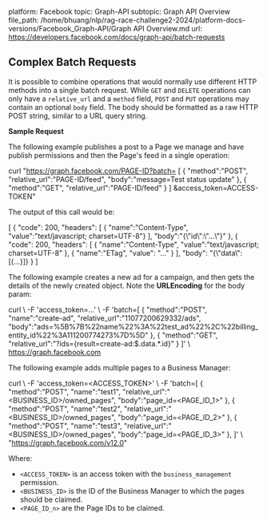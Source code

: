 platform: Facebook
topic: Graph-API
subtopic: Graph API Overview
file_path: /home/bhuang/nlp/rag-race-challenge2-2024/platform-docs-versions/Facebook_Graph-API/Graph API Overview.md
url: https://developers.facebook.com/docs/graph-api/batch-requests


## Complex Batch Requests

It is possible to combine operations that would normally use different HTTP methods into a single batch request. While `GET` and `DELETE` operations can only have a `relative_url` and a `method` field, `POST` and `PUT` operations may contain an optional `body` field. The body should be formatted as a raw HTTP POST string, similar to a URL query string.

**Sample Request**

The following example publishes a post to a Page we manage and have publish permissions and then the Page's feed in a single operation:

curl "https://graph.facebook.com/PAGE-ID?batch=
  \[
    { 
      "method":"POST",
      "relative\_url":"PAGE-ID/feed",
      "body":"message=Test status update"
    },
    { 
      "method":"GET",
      "relative\_url":"PAGE-ID/feed"
    }
  \]
  &access\_token=ACCESS-TOKEN"

The output of this call would be:

\[
    { "code": 200,
      "headers": \[
          { "name":"Content-Type", 
            "value":"text/javascript; charset=UTF-8"}
       \],
      "body":"{\\"id\\":\\"…\\"}"
    },
    { "code": 200,
      "headers": \[
          { "name":"Content-Type", 
            "value":"text/javascript; charset=UTF-8"
          },
          { "name":"ETag", 
            "value": "…"
          }
      \],
      "body": "{\\"data\\": \[{…}\]}
    }
\]

The following example creates a new ad for a campaign, and then gets the details of the newly created object. Note the **URLEncoding** for the body param:

curl \\
-F 'access\_token=...' \\
-F 'batch=\[
  {
    "method":"POST",
    "name":"create-ad",
    "relative\_url":"11077200629332/ads",
    "body":"ads=%5B%7B%22name%22%3A%22test\_ad%22%2C%22billing\_entity\_id%22%3A111200774273%7D%5D"
  }, 
  {
    "method":"GET",
    "relative\_url":"?ids={result=create-ad:$.data.\*.id}"
  }
\]' \\
https://graph.facebook.com

The following example adds multiple pages to a Business Manager:

curl \\
-F 'access\_token=<ACCESS\_TOKEN>' \\
-F 'batch=\[
  {
    "method":"POST",
    "name":"test1",
    "relative\_url":"<BUSINESS\_ID>/owned\_pages",
    "body":"page\_id=<PAGE\_ID\_1>"
  }, 
  {
    "method":"POST",
    "name":"test2",
    "relative\_url":"<BUSINESS\_ID>/owned\_pages",
    "body":"page\_id=<PAGE\_ID\_2>"
  }, 
  {
    "method":"POST",
    "name":"test3",
    "relative\_url":"<BUSINESS\_ID>/owned\_pages",
    "body":"page\_id=<PAGE\_ID\_3>"
  }, 
\]' \\
"https://graph.facebook.com/v12.0"

Where:

* `<ACCESS_TOKEN>` is an access token with the `business_management` permission.
* `<BUSINESS_ID>` is the ID of the Business Manager to which the pages should be claimed.
* `<PAGE_ID_n>` are the Page IDs to be claimed.